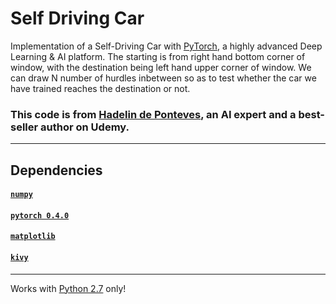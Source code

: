 # Self Driving Car
Implementation of a Self-Driving Car with [PyTorch](https://pytorch.org/docs/master/), a highly advanced Deep Learning & AI platform. The starting is from right hand bottom corner of window, with the destination being left hand upper corner of window. We can draw N number of hurdles inbetween so as to test whether the car we have trained reaches the destination or not.
### This code is from [Hadelin de Ponteves](https://www.linkedin.com/in/hadelin-de-ponteves-1425ba5b/), an AI expert and a best-seller author on Udemy.

<hr>

## Dependencies
#### [```numpy```](https://pypi.org/project/numpy/)
#### [```pytorch 0.4.0```](https://pypi.org/project/pytorch/)
#### [```matplotlib```](https://pypi.org/project/matplotlib/)
#### [```kivy```](https://pypi.org/project/Kivy/)

<hr>

Works with [Python 2.7](https://www.python.org/download/releases/2.7/) only! 
